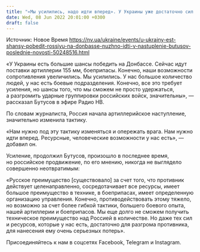 ```yaml
---
title: "«Мы усилились, надо идти вперед». У Украины уже достаточно сил и ресурсов, чтобы разгромить Россию на Донбассе — Бутусов"
date: Wed, 08 Jun 2022 20:01:00 +0300
draft: false
---
```

Источник: Новое Время https://nv.ua/ukraine/events/u-ukrainy-est-shansy-pobedit-rossiyu-na-donbasse-nuzhno-idti-v-nastuplenie-butusov-poslednie-novosti-50248516.html


«У Украины есть большие шансы победить на Донбассе. Сейчас идут поставки артиллерии 155 мм, боеприпасы. Конечно, наши возможности сопротивления увеличились. Мы усилились. У нас большое количество людей, у нас есть боевые подразделения. Конечно, все это требует усиления, но шансы того, что мы сможем не просто удержаться, а разгромить ударные группировки российских войск, значительны», — рассказал Бутусов в эфире Радио НВ.

По словам журналиста, Россия начала артиллерийское наступление, значительно изменила тактику.

«Нам нужно под эту тактику изменяться и опережать врага. Нам нужно идти вперед. Ресурсные, человеческие возможности у нас есть», — добавил он.

Усиление, продолжил Бутусов, произошло в последнее время, но российское продвижение, по его мнению, никогда не выглядело совершенно неотвратимым:

«Русское преимущество [существовало] за счет того, что противник действует целенаправленно, сосредотачивает все ресурсы, имеет большое преимущество в технике, в боеприпасах, имеет определенную организацию управления. Конечно, противодействовать этому тяжело, но возможно за счет более гибкой тактики, большего боевого опыта, нашей артиллерии и боеприпасов. Мы еще долго не сможем получить техническое преимущество над Россией в количестве. Но даже тех сил и ресурсов, которые у нас есть, достаточно для разгрома противника, для нанесения ему очень серьезных потерь».

Присоединяйтесь к нам в соцсетях Facebook, Telegram и Instagram.
